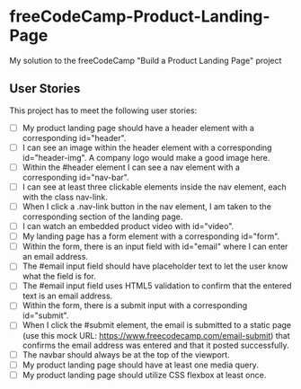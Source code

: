 # freeCodeCamp-Product-Landing-Page

My solution to the freeCodeCamp "Build a Product Landing Page" project

## User Stories

This project has to meet the following user stories:

- [ ] My product landing page should have a header element with a corresponding id="header".
- [ ] I can see an image within the header element with a corresponding id="header-img". A company logo would make a good image here.
- [ ] Within the #header element I can see a nav element with a corresponding id="nav-bar".
- [ ] I can see at least three clickable elements inside the nav element, each with the class nav-link.
- [ ] When I click a .nav-link button in the nav element, I am taken to the corresponding section of the landing page.
- [ ] I can watch an embedded product video with id="video".
- [ ] My landing page has a form element with a corresponding id="form".
- [ ] Within the form, there is an input field with id="email" where I can enter an email address.
- [ ] The #email input field should have placeholder text to let the user know what the field is for.
- [ ] The #email input field uses HTML5 validation to confirm that the entered text is an email address.
- [ ] Within the form, there is a submit input with a corresponding id="submit".
- [ ] When I click the #submit element, the email is submitted to a static page (use this mock URL: https://www.freecodecamp.com/email-submit) that confirms the email address was entered and that it posted successfully.
- [ ] The navbar should always be at the top of the viewport.
- [ ] My product landing page should have at least one media query.
- [ ] My product landing page should utilize CSS flexbox at least once.